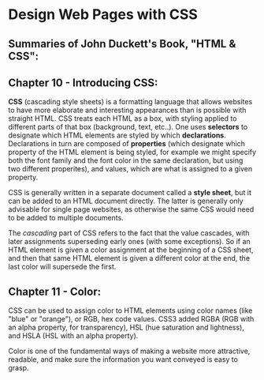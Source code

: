 # Design Web Pages with CSS

## Summaries of John Duckett's Book, "HTML & CSS":

## Chapter 10 - Introducing CSS:

**CSS** (cascading style sheets) is a formatting language that allows websites to have more elaborate and interesting appearances than is possible with straight HTML. CSS treats each HTML as a box, with styling applied to different parts of that box (background, text, etc..). One uses **selectors** to designate which HTML elements are styled by which **declarations**. Declarations in turn are composed of **properties** (which designate which property of the HTML element is being styled, for example we might specify both the font family and the font color in the same declaration, but using two different properites), and values, which are what is assigned to a given property.

CSS is generally written in a separate document called a **style sheet**, but it can be added to an HTML document directly. The latter is generally only advisable for single page websites, as otherwise the same CSS would need to be added to multiple documents.

The *cascading* part of CSS refers to the fact that the value cascades, with later assignments superseding early ones (with some exceptions). So if an HTML element is given a color assignment at the beginning of a CSS sheet, and then that same HTML element is given a different color at the end, the last color will supersede the first.

## Chapter 11 - Color:

CSS can be used to assign color to HTML elements using color names (like "blue" or "orange"), or RGB, hex code values. CSS3 added RGBA (RGB with an alpha property, for transparency), HSL (hue saturation and lightness), and HSLA (HSL with an alpha property).

Color is one of the fundamental ways of making a website more attractive, readable, and make sure the information you want conveyed is easy to grasp.
